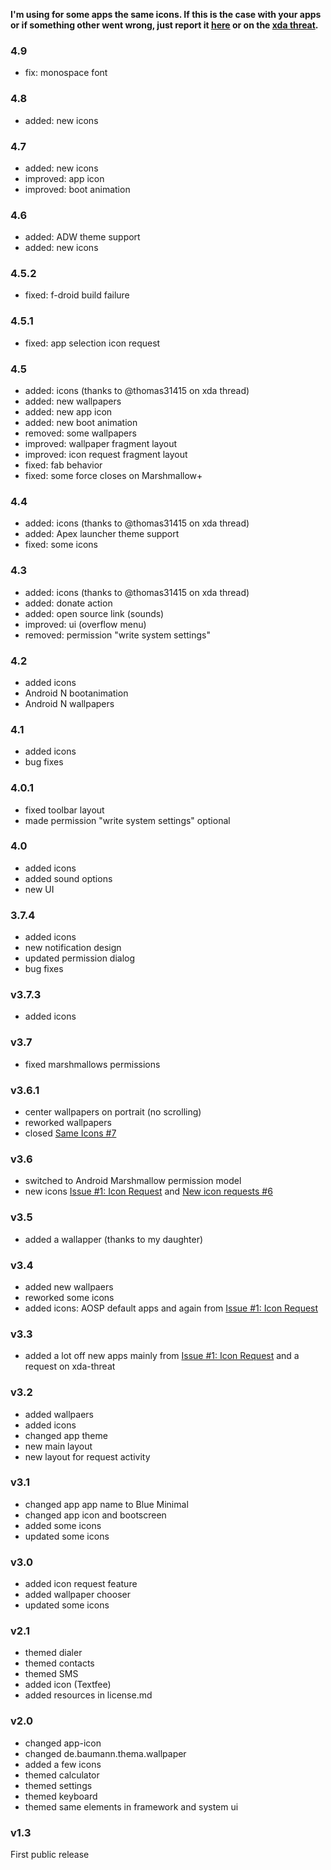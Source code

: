 **I'm using for some apps the same icons. If this is the case with your apps or if something other went wrong, just report it [here](https://github.com/scoute-dich/Baumann_Theme/issues) or on the [xda threat](http://forum.xda-developers.com/android/themes/cm12-theme-source-t3164482).**

### 4.9
- fix: monospace font

### 4.8
- added: new icons

### 4.7
- added: new icons
- improved: app icon
- improved: boot animation

### 4.6
- added: ADW theme support
- added: new icons

### 4.5.2
- fixed: f-droid build failure

### 4.5.1
- fixed: app selection icon request

### 4.5
- added: icons (thanks to @thomas31415 on xda thread)
- added: new wallpapers
- added: new app icon
- added: new boot animation
- removed: some wallpapers
- improved: wallpaper fragment layout
- improved: icon request fragment layout
- fixed: fab behavior
- fixed: some force closes on Marshmallow+

### 4.4
- added: icons (thanks to @thomas31415 on xda thread)
- added: Apex launcher theme support
- fixed: some icons

### 4.3
- added: icons (thanks to @thomas31415 on xda thread)
- added: donate action
- added: open source link (sounds)
- improved: ui (overflow menu)
- removed: permission "write system settings"

### 4.2
- added icons
- Android N bootanimation
- Android N wallpapers

### 4.1
- added icons
- bug fixes

### 4.0.1
- fixed toolbar layout
- made permission "write system settings" optional

### 4.0
- added icons
- added sound options
- new UI

### 3.7.4
- added icons
- new notification design
- updated permission dialog
- bug fixes

### v3.7.3
- added icons

### v3.7
- fixed marshmallows permissions

### v3.6.1
- center wallpapers on portrait (no scrolling)
- reworked wallpapers
- closed [Same Icons #7](https://github.com/scoute-dich/Baumann_Theme/issues/7)

### v3.6
- switched to Android Marshmallow permission model
- new icons [Issue #1: Icon Request](https://github.com/scoute-dich/Baumann_Theme/issues/1) and [New icon requests #6](https://github.com/scoute-dich/Baumann_Theme/issues/6)

### v3.5
- added a wallapper (thanks to my daughter)

### v3.4
- added new wallpaers
- reworked some icons
- added icons: AOSP default apps and again from [Issue #1: Icon Request](https://github.com/scoute-dich/Baumann_Theme/issues/1)

### v3.3
- added a lot off new apps mainly from [Issue #1: Icon Request](https://github.com/scoute-dich/Baumann_Theme/issues/1) and a request on xda-threat

### v3.2
- added wallpaers
- added icons
- changed app theme
- new main layout
- new layout for request activity

### v3.1
- changed app app name to Blue Minimal
- changed app icon and bootscreen
- added some icons
- updated some icons

### v3.0
- added icon request feature
- added wallpaper chooser
- updated some icons

### v2.1
- themed dialer
- themed contacts
- themed SMS
- added icon (Textfee)
- added resources in license.md

### v2.0
- changed app-icon
- changed de.baumann.thema.wallpaper
- added a few icons
- themed calculator
- themed settings
- themed keyboard
- themed same elements in framework and system ui

### v1.3
First public release
